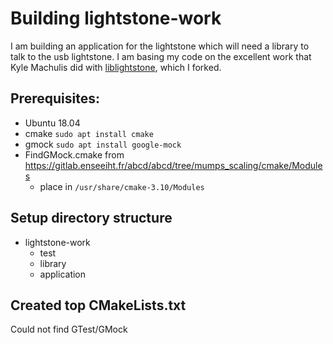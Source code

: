 # Building lightstone-work

I am building an application for the lightstone which will
need a library to talk to the usb lightstone. I am basing
my code on the excellent work that Kyle Machulis did with
[liblightstone](https://github.com/mtromp/liblightstone), which I forked.

## Prerequisites:

- Ubuntu 18.04
- cmake `sudo apt install cmake`
- gmock `sudo apt install google-mock`
- FindGMock.cmake from https://gitlab.enseeiht.fr/abcd/abcd/tree/mumps_scaling/cmake/Modules
  - place in `/usr/share/cmake-3.10/Modules`

## Setup directory structure

- lightstone-work
  - test
  - library
  - application

## Created top CMakeLists.txt

Could not find GTest/GMock 
